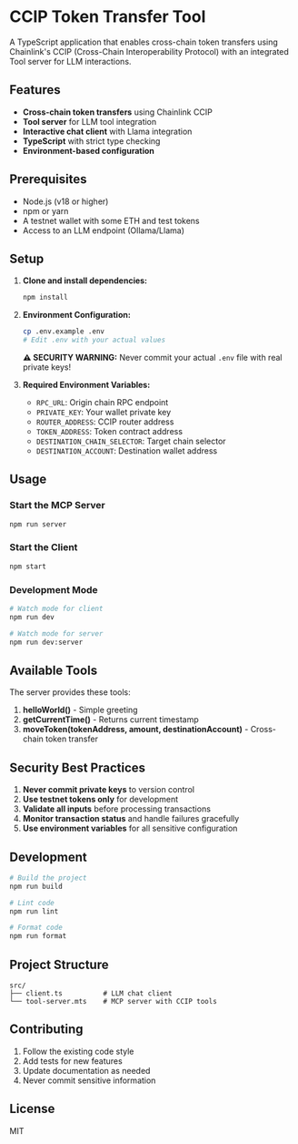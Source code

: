 # CCIP Token Transfer Tool

A TypeScript application that enables cross-chain token transfers using Chainlink's CCIP (Cross-Chain Interoperability Protocol) with an integrated Tool server for LLM interactions.

## Features

- **Cross-chain token transfers** using Chainlink CCIP
- **Tool server** for LLM tool integration
- **Interactive chat client** with Llama integration
- **TypeScript** with strict type checking
- **Environment-based configuration**

## Prerequisites

- Node.js (v18 or higher)
- npm or yarn
- A testnet wallet with some ETH and test tokens
- Access to an LLM endpoint (Ollama/Llama)

## Setup

1. **Clone and install dependencies:**
   ```bash
   npm install
   ```

2. **Environment Configuration:**
   ```bash
   cp .env.example .env
   # Edit .env with your actual values
   ```

   **⚠️ SECURITY WARNING:** Never commit your actual `.env` file with real private keys!

3. **Required Environment Variables:**
   - `RPC_URL`: Origin chain RPC endpoint
   - `PRIVATE_KEY`: Your wallet private key 
   - `ROUTER_ADDRESS`: CCIP router address
   - `TOKEN_ADDRESS`: Token contract address
   - `DESTINATION_CHAIN_SELECTOR`: Target chain selector
   - `DESTINATION_ACCOUNT`: Destination wallet address

## Usage

### Start the MCP Server
```bash
npm run server
```

### Start the Client
```bash
npm start
```

### Development Mode
```bash
# Watch mode for client
npm run dev

# Watch mode for server
npm run dev:server
```

## Available Tools

The server provides these tools:

1. **helloWorld()** - Simple greeting
2. **getCurrentTime()** - Returns current timestamp
3. **moveToken(tokenAddress, amount, destinationAccount)** - Cross-chain token transfer

## Security Best Practices

1. **Never commit private keys** to version control
2. **Use testnet tokens only** for development
3. **Validate all inputs** before processing transactions
4. **Monitor transaction status** and handle failures gracefully
5. **Use environment variables** for all sensitive configuration

## Development

```bash
# Build the project
npm run build

# Lint code
npm run lint

# Format code
npm run format
```

## Project Structure

```
src/
├── client.ts          # LLM chat client
└── tool-server.mts    # MCP server with CCIP tools
```

## Contributing

1. Follow the existing code style
2. Add tests for new features
3. Update documentation as needed
4. Never commit sensitive information

## License

MIT
